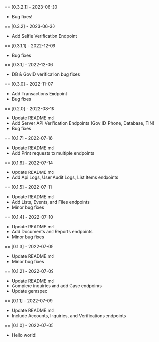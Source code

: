 == [0.3.2.1] - 2023-06-20

* Bug fixes!

== [0.3.2] - 2023-06-30

* Add Selfie Verification Endpoint

== [0.3.1.1] - 2022-12-06

* Bug fixes

== [0.3.1] - 2022-12-06

* DB & GovID verification bug fixes

== [0.3.0] - 2022-11-07

* Add Transactions Endpoint
* Bug fixes

== [0.2.0] - 2022-08-18

* Update README.md
* Add Server API Verification Endpoints (Gov ID, Phone, Database, TIN)
* Bug fixes

== [0.1.7] - 2022-07-16

* Update README.md
* Add Print requests to multiple endpoints

== [0.1.6] - 2022-07-14

* Update README.md
* Add Api Logs, User Audit Logs, List Items endpoints

== [0.1.5] - 2022-07-11

* Update README.md
* Add Lists, Events, and Files endpoints
* Minor bug fixes

== [0.1.4] - 2022-07-10

* Update README.md
* Add Documents and Reports endpoints
* Minor bug fixes

== [0.1.3] - 2022-07-09

* Update README.md
* Minor bug fixes

== [0.1.2] - 2022-07-09

* Update README.md
* Complete Inquiries and add Case endpoints
* Update gemspec

== [0.1.1] - 2022-07-09

* Update README.md
* Include Accounts, Inquiries, and Verifications endpoints

== [0.1.0] - 2022-07-05

* Hello world!
